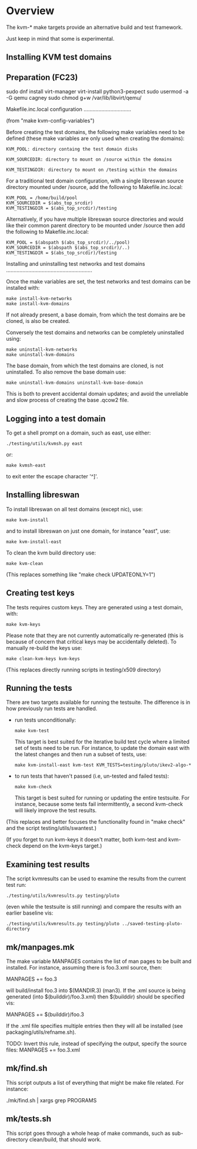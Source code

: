 
Overview
========

The kvm-* make targets provide an alternative build and test
framework.

Just keep in mind that some is experimental.


Installing KVM test domains
---------------------------


Preparation (FC23)
------------------

sudo dnf install virt-manager virt-install python3-pexpect
sudo usermod -a -G qemu cagney
sudo chmod g+w /var/lib/libvirt/qemu/


Makefile.inc.local configuration
................................

(from "make kvm-config-variables")

Before creating the test domains, the following make variables need to
be defined (these make variables are only used when creating the
domains):

    KVM_POOL: directory containg the test domain disks

    KVM_SOURCEDIR: directory to mount on /source within the domains

    KVM_TESTINGDIR: directory to mount on /testing within the domains

For a traditional test domain configuration, with a single libreswan
source directory mounted under /source, add the following to
Makefile.inc.local:

    KVM_POOL = /home/build/pool
    KVM_SOURCEDIR = $(abs_top_srcdir)
    KVM_TESTINGDIR = $(abs_top_srcdir)/testing

Alternatively, if you have multiple libreswan source directories and
would like their common parent directory to be mounted under /source
then add the following to Makefile.inc.local:

    KVM_POOL = $(abspath $(abs_top_srcdir)/../pool)
    KVM_SOURCEDIR = $(abspath $(abs_top_srcdir)/..)
    KVM_TESTINGDIR = $(abs_top_srcdir)/testing


Installing and uninstalling test networks and test domains
..........................................................

Once the make variables are set, the test networks and test domains
can be installed with:

    make install-kvm-networks
    make install-kvm-domains

If not already present, a base domain, from which the test domains are
be cloned, is also be created.

Conversely the test domains and networks can be completely uninstalled
using:

    make uninstall-kvm-networks
    make uninstall-kvm-domains

The base domain, from which the test domains are cloned, is not
uninstalled.  To also remove the base domain use:

    make uninstall-kvm-domains uninstall-kvm-base-domain

This is both to prevent accidental domain updates; and avoid the
unreliable and slow process of creating the base .qcow2 file.


Logging into a test domain
--------------------------

To get a shell prompt on a domain, such as east, use either:

    ./testing/utils/kvmsh.py east

or:

    make kvmsh-east

to exit enter the escape character '^]'.


Installing libreswan
--------------------

To install libreswan on all test domains (except nic), use:

    make kvm-install

and to install libreswan on just one domain, for instance "east", use:

    make kvm-install-east

To clean the kvm build directory use:

    make kvm-clean

(This replaces something like "make check UPDATEONLY=1")


Creating test keys
------------------

The tests requires custom keys.  They are generated using a test
domain, with:

    make kvm-keys

Please note that they are not currently automatically re-generated
(this is because of concern that critical keys may be accidentally
deleted).  To manually re-build the keys use:

    make clean-kvm-keys kvm-keys

(This replaces directly running scripts in testing/x509 directory)


Running the tests
-----------------

There are two targets available for running the testsuite.  The
difference is in how previously run tests are handled.

- run tests unconditionally:

      make kvm-test

  This target is best suited for the iterative build test cycle where
  a limited set of tests need to be run.  For instance, to update the
  domain east with the latest changes and then run a subset of tests,
  use:

      make kvm-install-east kvm-test KVM_TESTS=testing/pluto/ikev2-algo-*

- to run tests that haven't passed (i.e, un-tested and failed tests):

      make kvm-check

  This target is best suited for running or updating the entire
  testsuite.  For instance, because some tests fail intermittently, a
  second kvm-check will likely improve the test results.

(This replaces and better focuses the functionality found in "make
check" and the script testing/utils/swantest.)

(If you forget to run kvm-keys it doesn't matter, both kvm-test and
kvm-check depend on the kvm-keys target.)


Examining test results
----------------------

The script kvmresults can be used to examine the results from the
current test run:

    ./testing/utils/kvmresults.py testing/pluto

(even while the testsuite is still running) and compare the results
with an earlier baseline vis:

    ./testing/utils/kvmresults.py testing/pluto ../saved-testing-pluto-directory

mk/manpages.mk
--------------

The make variable MANPAGES contains the list of man pages to be built
and installed.  For instance, assuming there is foo.3.xml source, then:

  MANPAGES += foo.3

will build/install foo.3 into $(MANDIR.3) (man3).  If the .xml source
is being generated (into $(builddir)/foo.3.xml) then $(builddir)
should be specified vis:

  MANPAGES += $(builddir)/foo.3

If the .xml file specifies multiple <refname></refname> entries then
they will all be installed (see packaging/utils/refname.sh).

TODO: Invert this rule, instead of specifying the output, specify the source files: MANPAGES += foo.3.xml

mk/find.sh
----------

This script outputs a list of everything that might be make file
related.  For instance:

  ./mk/find.sh | xargs grep PROGRAMS

mk/tests.sh
-----------

This script goes through a whole heap of make commands, such as
sub-directory clean/build, that should work.
